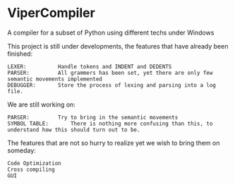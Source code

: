 # ViperCompiler
A compiler for a subset of Python using different techs under Windows

This project is still under developments, the features that have already been finished:

	LEXER:			Handle tokens and INDENT and DEDENTS
	PARSER:			All grammers has been set, yet there are only few semantic movements implemented
	DEBUGGER:		Store the process of lexing and parsing into a log file.
We are still working on:

	PARSER:			Try to bring in the semantic movements
	SYMBOL TABLE:		There is nothing more confusing than this, to understand how this should turn out to be.
The features that are not so hurry to realize yet we wish to bring them on someday:

	Code Optimization
	Cross compiling
	GUI
	
